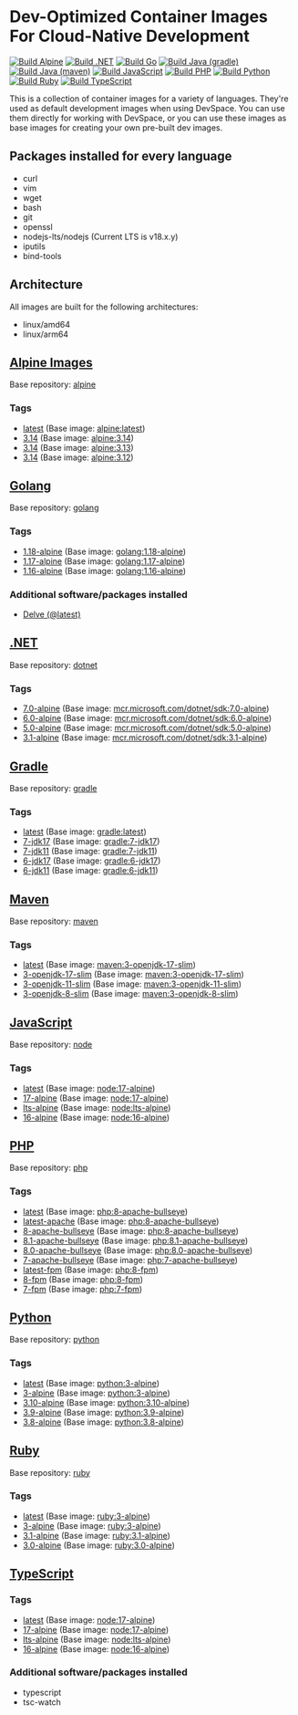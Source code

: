 <!-- markdownlint-disable MD024 -->
<!-- vale Google.Parens = NO -->
# Dev-Optimized Container Images For Cloud-Native Development

[![Build Alpine](https://github.com/loft-sh/devspace-containers/actions/workflows/alpine.yaml/badge.svg)](https://github.com/loft-sh/devspace-containers/actions/workflows/alpine.yaml)
[![Build .NET](https://github.com/loft-sh/devspace-containers/actions/workflows/dotnet.yaml/badge.svg)](https://github.com/loft-sh/devspace-containers/actions/workflows/dotnet.yaml)
[![Build Go](https://github.com/loft-sh/devspace-containers/actions/workflows/go.yaml/badge.svg)](https://github.com/loft-sh/devspace-containers/actions/workflows/go.yaml)
[![Build Java (gradle)](https://github.com/loft-sh/devspace-containers/actions/workflows/java-gradle.yaml/badge.svg)](https://github.com/loft-sh/devspace-containers/actions/workflows/java-gradle.yaml)
[![Build Java (maven)](https://github.com/loft-sh/devspace-containers/actions/workflows/java-maven.yaml/badge.svg)](https://github.com/loft-sh/devspace-containers/actions/workflows/java-maven.yaml)
[![Build JavaScript](https://github.com/loft-sh/devspace-containers/actions/workflows/javascript.yaml/badge.svg)](https://github.com/loft-sh/devspace-containers/actions/workflows/javascript.yaml)
[![Build PHP](https://github.com/loft-sh/devspace-containers/actions/workflows/php.yaml/badge.svg)](https://github.com/loft-sh/devspace-containers/actions/workflows/php.yaml)
[![Build Python](https://github.com/loft-sh/devspace-containers/actions/workflows/python.yaml/badge.svg)](https://github.com/loft-sh/devspace-containers/actions/workflows/python.yaml)
[![Build Ruby](https://github.com/loft-sh/devspace-containers/actions/workflows/ruby.yaml/badge.svg)](https://github.com/loft-sh/devspace-containers/actions/workflows/ruby.yaml)
[![Build TypeScript](https://github.com/loft-sh/devspace-containers/actions/workflows/typescript.yaml/badge.svg)](https://github.com/loft-sh/devspace-containers/actions/workflows/typescript.yaml)

This is a collection of container images for a variety of languages. They're used as default development images when using DevSpace. You can use them directly for working with DevSpace, or you can use these images as base images for creating your own pre-built dev images.

## Packages installed for every language

- curl
- vim
- wget
- bash
- git
- openssl
- nodejs-lts/nodejs (Current LTS is v18.x.y)
- iputils
- bind-tools

## Architecture

All images are built for the following architectures:

- linux/amd64
- linux/arm64

## [Alpine Images](https://hub.docker.com/r/loftsh/alpine/tags)

Base repository: [alpine](https://hub.docker.com/_/alpine)

### Tags

- [latest](https://hub.docker.com/r/loftsh/alpine/tags?name=latest) (Base image: [alpine:latest](https://hub.docker.com/_/alpine?tab=tags&name=latest))
- [3.14](https://hub.docker.com/r/loftsh/alpine/tags?name=3.14) (Base image: [alpine:3.14](https://hub.docker.com/_/alpine?tab=tags&name=3.14))
- [3.14](https://hub.docker.com/r/loftsh/alpine/tags?name=3.13) (Base image: [alpine:3.13](https://hub.docker.com/_/alpine?tab=tags&name=3.13))
- [3.14](https://hub.docker.com/r/loftsh/alpine/tags?name=3.12) (Base image: [alpine:3.12](https://hub.docker.com/_/alpine?tab=tags&name=3.12))

## [Golang](https://hub.docker.com/r/loftsh/go/tags)

Base repository: [golang](https://hub.docker.com/_/golang)

### Tags

- [1.18-alpine](https://hub.docker.com/r/loftsh/go/tags?name=1.18-alpine) (Base image: [golang:1.18-alpine](https://hub.docker.com/_/golang?tab=tags&name=1.18-alpine))
- [1.17-alpine](https://hub.docker.com/r/loftsh/go/tags?name=1.17-alpine) (Base image: [golang:1.17-alpine](https://hub.docker.com/_/golang?tab=tags&name=1.17-alpine))
- [1.16-alpine](https://hub.docker.com/r/loftsh/go/tags?name=1.16-alpine) (Base image: [golang:1.16-alpine](https://hub.docker.com/_/golang?tab=tags&name=1.16-alpine))

### Additional software/packages installed

- [Delve (@latest)](https://github.com/go-delve/delve)

## [.NET](https://hub.docker.com/r/loftsh/dotnet/tags)

Base repository: [dotnet](https://hub.docker.com/_/microsoft-dotnet-sdk)

### Tags

- [7.0-alpine](https://hub.docker.com/r/loftsh/dotnet/tags?name=latest) (Base image: [mcr.microsoft.com/dotnet/sdk:7.0-alpine](https://hub.docker.com/_/microsoft-dotnet-sdk))
- [6.0-alpine](https://hub.docker.com/r/loftsh/dotnet/tags?name=6.0-alpine) (Base image: [mcr.microsoft.com/dotnet/sdk:6.0-alpine](https://hub.docker.com/_/microsoft-dotnet-sdk))
- [5.0-alpine](https://hub.docker.com/r/loftsh/dotnet/tags?name=6.0-alpine) (Base image: [mcr.microsoft.com/dotnet/sdk:5.0-alpine](https://hub.docker.com/_/microsoft-dotnet-sdk))
- [3.1-alpine](https://hub.docker.com/r/loftsh/dotnet/tags?name=6.0-alpine) (Base image: [mcr.microsoft.com/dotnet/sdk:3.1-alpine](https://hub.docker.com/_/microsoft-dotnet-sdk))

## [Gradle](https://hub.docker.com/r/loftsh/java-gradle/tags)

Base repository: [gradle](https://hub.docker.com/_/gradle)

### Tags

- [latest](https://hub.docker.com/r/loftsh/java-gradle/tags?name=latest) (Base image: [gradle:latest](https://hub.docker.com/_/gradle?tab=tags&name=latest))
- [7-jdk17](https://hub.docker.com/r/loftsh/java-gradle/tags?name=7-jdk17) (Base image: [gradle:7-jdk17](https://hub.docker.com/_/gradle?tab=tags&name=7-jdk17))
- [7-jdk11](https://hub.docker.com/r/loftsh/java-gradle/tags?name=7-jdk11) (Base image: [gradle:7-jdk11](https://hub.docker.com/_/gradle?tab=tags&name=7-jdk11))
- [6-jdk17](https://hub.docker.com/r/loftsh/java-gradle/tags?name=6-jdk17) (Base image: [gradle:6-jdk17](https://hub.docker.com/_/gradle?tab=tags&name=6-jdk17))
- [6-jdk11](https://hub.docker.com/r/loftsh/java-gradle/tags?name=6-jdk11) (Base image: [gradle:6-jdk11](https://hub.docker.com/_/gradle?tab=tags&name=6-jdk11))

## [Maven](https://hub.docker.com/r/loftsh/java-maven/tags)

Base repository: [maven](https://hub.docker.com/_/maven)

### Tags

- [latest](https://hub.docker.com/r/loftsh/java-maven/tags?name=latest) (Base image: [maven:3-openjdk-17-slim](https://hub.docker.com/_/maven?tab=tags&name=3-openjdk-17-slim))
- [3-openjdk-17-slim](https://hub.docker.com/r/loftsh/java-maven/tags?name=3-openjdk-17-slim) (Base image: [maven:3-openjdk-17-slim](https://hub.docker.com/_/maven?tab=tags&name=3-openjdk-17-slim))
- [3-openjdk-11-slim](https://hub.docker.com/r/loftsh/java-maven/tags?name=3-openjdk-11-slim) (Base image: [maven:3-openjdk-11-slim](https://hub.docker.com/_/maven?tab=tags&name=3-openjdk-11-slim))
- [3-openjdk-8-slim](https://hub.docker.com/r/loftsh/java-maven/tags?name=3-openjdk-8-slim) (Base image: [maven:3-openjdk-8-slim](https://hub.docker.com/_/maven?tab=tags&name=3-openjdk-8-slim))

## [JavaScript](https://hub.docker.com/r/loftsh/javascript/tags)

Base repository: [node](https://hub.docker.com/_/node)

### Tags

- [latest](https://hub.docker.com/r/loftsh/javascript/tags?name=latest) (Base image: [node:17-alpine](https://hub.docker.com/_/node?tab=tags&name=17-alpine))
- [17-alpine](https://hub.docker.com/r/loftsh/javascript/tags?name=17-alpine) (Base image: [node:17-alpine](https://hub.docker.com/_/node?tab=tags&name=17-alpine))
- [lts-alpine](https://hub.docker.com/r/loftsh/javascript/tags?name=lts-alpine) (Base image: [node:lts-alpine](https://hub.docker.com/_/node?tab=tags&name=lts-alpine))
- [16-alpine](https://hub.docker.com/r/loftsh/javascript/tags?name=16-alpine) (Base image: [node:16-alpine](https://hub.docker.com/_/node?tab=tags&name=16-alpine))

## [PHP](https://hub.docker.com/r/loftsh/php/tags)

Base repository: [php](https://hub.docker.com/_/php)

### Tags

- [latest](https://hub.docker.com/r/loftsh/php/tags?name=latest) (Base image: [php:8-apache-bullseye](https://hub.docker.com/_/php?tab=tags&name=8-apache-bullseye))
- [latest-apache](https://hub.docker.com/r/loftsh/php/tags?name=latest-apache) (Base image: [php:8-apache-bullseye](https://hub.docker.com/_/php?tab=tags&name=8-apache-bullseye))
- [8-apache-bullseye](https://hub.docker.com/r/loftsh/php/tags?name=8-apache-bullseye) (Base image: [php:8-apache-bullseye](https://hub.docker.com/_/php?tab=tags&name=8-apache-bullseye))
- [8.1-apache-bullseye](https://hub.docker.com/r/loftsh/php/tags?name=8.1-apache-bullseye) (Base image: [php:8.1-apache-bullseye](https://hub.docker.com/_/php?tab=tags&name=8.1-apache-bullseye))
- [8.0-apache-bullseye](https://hub.docker.com/r/loftsh/php/tags?name=8.0-apache-bullseye) (Base image: [php:8.0-apache-bullseye](https://hub.docker.com/_/php?tab=tags&name=8.0-apache-bullseye))
- [7-apache-bullseye](https://hub.docker.com/r/loftsh/php/tags?name=7-apache-bullseye) (Base image: [php:7-apache-bullseye](https://hub.docker.com/_/php?tab=tags&name=7-apache-bullseye))
- [latest-fpm](https://hub.docker.com/r/loftsh/php/tags?name=latest-fpm) (Base image: [php:8-fpm](https://hub.docker.com/_/php?tab=tags&name=8-fpm))
- [8-fpm](https://hub.docker.com/r/loftsh/php/tags?name=8-fpm) (Base image: [php:8-fpm](https://hub.docker.com/_/php?tab=tags&name=8-fpm))
- [7-fpm](https://hub.docker.com/r/loftsh/php/tags?name=7-fpm) (Base image: [php:7-fpm](https://hub.docker.com/_/php?tab=tags&name=7-fpm))

## [Python](https://hub.docker.com/r/loftsh/python/tags)

Base repository: [python](https://hub.docker.com/_/python)

### Tags

- [latest](https://hub.docker.com/r/loftsh/python/tags?name=latest) (Base image: [python:3-alpine](https://hub.docker.com/_/python?tab=tags&name=3-alpine))
- [3-alpine](https://hub.docker.com/r/loftsh/python/tags?name=3-alpine) (Base image: [python:3-alpine](https://hub.docker.com/_/python?tab=tags&name=3-alpine))
- [3.10-alpine](https://hub.docker.com/r/loftsh/python/tags?name=3.10-alpine) (Base image: [python:3.10-alpine](https://hub.docker.com/_/python?tab=tags&name=3.10-alpine))
- [3.9-alpine](https://hub.docker.com/r/loftsh/python/tags?name=3.9-alpine) (Base image: [python:3.9-alpine](https://hub.docker.com/_/python?tab=tags&name=3.9-alpine))
- [3.8-alpine](https://hub.docker.com/r/loftsh/python/tags?name=3.8-alpine) (Base image: [python:3.8-alpine](https://hub.docker.com/_/python?tab=tags&name=3.8-alpine))

## [Ruby](https://hub.docker.com/r/loftsh/ruby/tags)

Base repository: [ruby](https://hub.docker.com/_/ruby)

### Tags

- [latest](https://hub.docker.com/r/loftsh/ruby/tags?name=latest) (Base image: [ruby:3-alpine](https://hub.docker.com/_/ruby?tab=tags&name=3-alpine))
- [3-alpine](https://hub.docker.com/r/loftsh/ruby/tags?name=3-alpine) (Base image: [ruby:3-alpine](https://hub.docker.com/_/ruby?tab=tags&name=3-alpine))
- [3.1-alpine](https://hub.docker.com/r/loftsh/ruby/tags?name=3.1-alpine) (Base image: [ruby:3.1-alpine](https://hub.docker.com/_/ruby?tab=tags&name=3.1-alpine))
- [3.0-alpine](https://hub.docker.com/r/loftsh/ruby/tags?name=3.0-alpine) (Base image: [ruby:3.0-alpine](https://hub.docker.com/_/ruby?tab=tags&name=3.0-alpine))

## [TypeScript](https://hub.docker.com/r/loftsh/typescript/tags)

### Tags

- [latest](https://hub.docker.com/r/loftsh/typescript/tags?name=latest) (Base image: [node:17-alpine](https://hub.docker.com/_/node?tab=tags&name=17-alpine))
- [17-alpine](https://hub.docker.com/r/loftsh/typescript/tags?name=17-alpine) (Base image: [node:17-alpine](https://hub.docker.com/_/node?tab=tags&name=17-alpine))
- [lts-alpine](https://hub.docker.com/r/loftsh/typescript/tags?name=lts-alpine) (Base image: [node:lts-alpine](https://hub.docker.com/_/node?tab=tags&name=lts-alpine))
- [16-alpine](https://hub.docker.com/r/loftsh/typescript/tags?name=16-alpine) (Base image: [node:16-alpine](https://hub.docker.com/_/node?tab=tags&name=16-alpine))

### Additional software/packages installed

- typescript
- tsc-watch
